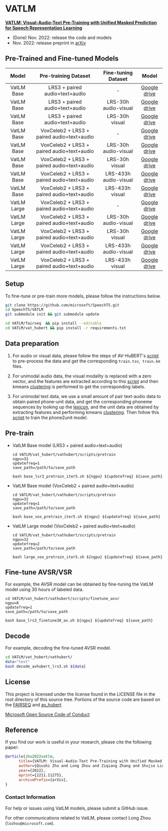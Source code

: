 # VATLM
<!--**Pre-trained models for speech related tasks**-->

 [**VATLM: Visual-Audio-Text Pre-Training with Unified Masked Prediction for Speech Representation Learning**](https://arxiv.org/abs/2211.11275)


- (Done) Nov. 2022: release the code and models
- Nov. 2022: release preprint in [arXiv](https://arxiv.org/abs/2211.11275)

## Pre-Trained and Fine-tuned Models

|    Model    |            Pre-training Dataset            |  Fine-tuning Dataset  |                            Model                             |
| :---------: | :----------------------------------------: | :-------------------: | :----------------------------------------------------------: |
| VatLM Base  |       LRS3 + paired audio+text+audio       |           -           | [Google drive](https://drive.google.com/file/d/121ITJc22prpbd4sCy9bPWpdkKgGikkgm/view?usp=share_link) |
| VatLM Base  |       LRS3 + paired audio+text+audio       | LRS-30h  audio-visual | [Google drive](https://drive.google.com/file/d/1Bfbq0G-tASw3YrI3rzdpYgTE-UV-YaN0/view?usp=share_link) |
| VatLM Base  |       LRS3 + paired audio+text+audio       |    LRS-30h  visual    | [Google drive](https://drive.google.com/file/d/1qALD9obym0zCDoszVn2CzW0U3EUl-4v7/view?usp=share_link) |
| VatLM Base  | VoxCeleb2 + LRS3 + paired audio+text+audio |           -           | [Google drive](https://drive.google.com/file/d/1piae9Row25OEfAekVz5Bxb9YnIVyEP0A/view?usp=share_link) |
| VatLM Base  | VoxCeleb2 + LRS3 + paired audio+text+audio | LRS-30h audio-visual  | [Google drive](https://drive.google.com/file/d/13JVuUi9gIIoUM888XcAOzvN7ioazn-cv/view?usp=share_link) |
| VatLM Base  | VoxCeleb2 + LRS3 + paired audio+text+audio |    LRS-30h  visual    | [Google drive](https://drive.google.com/file/d/1pAQHf60HgqDORGzyqEjdGTIywLKO3Ko5/view?usp=share_link) |
| VatLM Base  | VoxCeleb2 + LRS3 + paired audio+text+audio | LRS-433h audio-visual | [Google drive](https://drive.google.com/file/d/1u9oMnivBelxznQcMDoM_u5EOfJuxnSuL/view?usp=share_link) |
| VatLM Base  | VoxCeleb2 + LRS3 + paired audio+text+audio |    LRS-433h visual    | [Google drive](https://drive.google.com/file/d/1g107k5tL3XyvevSe0BzMqYOQFyFQG7jf/view?usp=share_link) |
| VatLM Large | VoxCeleb2 + LRS3 + paired audio+text+audio |           -           | [Google drive](https://drive.google.com/file/d/1_vbVFpKcaaPcCx2FtI-GyzVvxAhppg_b/view?usp=share_link) |
| VatLM Large | VoxCeleb2 + LRS3 + paired audio+text+audio | LRS-30h  audio-visual | [Google drive](https://drive.google.com/file/d/1LyTCxceTZIqjVdMY6hlJjWolaIAZ0Mhs/view?usp=share_link) |
| VatLM Large | VoxCeleb2 + LRS3 + paired audio+text+audio |    LRS-30h  visual    | [Google drive](https://drive.google.com/file/d/1CuyGg5O14F9Y_WCwpCVoKYbDKVtjBRQU/view?usp=share_link) |
| VatLM Large | VoxCeleb2 + LRS3 + paired audio+text+audio | LRS-433h audio-visual | [Google drive](https://drive.google.com/file/d/12orvO3xBuzdUDrBOqjW0mdGhV2Kmsy0Q/view?usp=share_link) |
| VatLM Large | VoxCeleb2 + LRS3 + paired audio+text+audio |    LRS-433h visual    | [Google drive](https://drive.google.com/file/d/17DDTUPs0BkaJtSUTiJHLBbymt2LCGo6e/view?usp=share_link) |



## Setup

To fine-tune or pre-train more models, please follow the instructions below.

```bash
git clone https://github.com/microsoft/SpeechT5.git
cd SpeechT5/VATLM
git submodule init && git submodule update

cd VATLM/fairseq  && pip install --editable
cd VATLM/vat_hubert && pip install -r requirements.txt
```

## Data preparation

1. For audio or visual data, please follow the steps of AV-HuBERT's [script](https://github.com/facebookresearch/av_hubert/tree/main/avhubert/preparation) to pre-process the data and get the corresponding `train.tsv`,` train.km` files.

2. For unimodal audio data, the visual modality is replaced with a zero vector, and the features are extracted according to this [script](https://github.com/facebookresearch/av_hubert/tree/main/avhubert/preparation) and then kmeans [clustering](https://github.com/facebookresearch/av_hubert/tree/main/avhubert/clustering) is performed to get the corresponding labels.

3. For unimodal text data, we use a small amount of pair text-audio data to obtain paired phone-unit data, and get the corresponding phoneme sequences by looking up the [lexicon](https://drive.google.com/file/d/1dh9NEx_cCF9_Aa0UcKyl9j00GXs6LmLQ/view?usp=sharing), and the unit data are obtained by extracting features and performing kmeans [clustering](https://github.com/facebookresearch/av_hubert/tree/main/avhubert/clustering).  Then follow this [script](https://github.com/microsoft/SpeechT5/tree/main/SpeechLM#hidden-unit-tokenizer-for-text) to train the phone2unit model.

## Pre-train

- VatLM Base model (LRS3 + paired audio+text+audio)

  ```shell
  cd VATLM/vat_hubert/vathubert/scripts/pretrain
  ngpu=32
  updatefreq=1
  save_path=/path/to/save_path
  
  bash base_lsr3_pretrain_iter5.sh ${ngpu} ${updatefreq} ${save_path}
  ```

- VatLM Base model (VoxCeleb2 + paired audio+text+audio)

  ```shell
  cd VATLM/vat_hubert/vathubert/scripts/pretrain
  ngpu=32
  updatefreq=1
  save_path=/path/to/save_path
  
  bash base_vox_pretrain_iter5.sh ${ngpu} ${updatefreq} ${save_path}
  ```

- VatLM Large model (VoxCeleb2 + paired audio+text+audio)

  ```shell
  cd VATLM/vat_hubert/vathubert/scripts/pretrain
  ngpu=32
  updatefreq=2
  save_path=/path/to/save_path
  
  bash large_vox_pretrain_iter5.sh ${ngpu} ${updatefreq} ${save_path}
  ```

## Fine-tune AVSR/VSR

For example, the AVSR model can be obtained by fine-tuning the VatLM model using 30 hours of labeled data.

```shell
cd VATLM/vat_hubert/vathubert/scripts/finetune_avsr
ngpu=8
updatefreq=1
save_path=/path/to/save_path

bash base_lrs3_finetune30_av.sh ${ngpu} ${updatefreq} ${save_path}
```

## Decode

For example, decoding the fine-tuned AVSR model.

```sh
cd VATLM/vat_hubert/vathubert/
data="test"
bash decode_avhubert_lrs3.sh ${data}
```

## License

This project is licensed under the license found in the LICENSE file in the root directory of this source tree.
Portions of the source code are based on the [FAIRSEQ](https://github.com/pytorch/fairseq) and [av_hubert](https://github.com/facebookresearch/av_hubert)

[Microsoft Open Source Code of Conduct](https://opensource.microsoft.com/codeofconduct)

## Reference

If you find our work is useful in your research, please cite the following paper:

```bibtex
@article{zhu2022vatlm,
      title={VATLM: Visual-Audio-Text Pre-Training with Unified Masked Prediction for Speech Representation Learning}, 
      author={Qiushi Zhu and Long Zhou and Ziqiang Zhang and Shujie Liu and Binxing Jiao and Jie Zhang and Lirong Dai and Daxin Jiang and Jinyu Li and Furu Wei},
      year={2022},
      eprint={2211.11275},
      archivePrefix={arXiv},
}
```

### Contact Information

For help or issues using VatLM models, please submit a GitHub issue.

For other communications related to VatLM, please contact Long Zhou (`lozhou@microsoft.com`).

